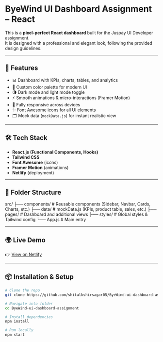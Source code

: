 # ByeWind UI Dashboard Assignment – React  

This is a **pixel-perfect React dashboard** built for the Juspay UI Developer assignment.  
It is designed with a professional and elegant look, following the provided design guidelines.  

---

## 🚀 Features
- 📊 Dashboard with KPIs, charts, tables, and analytics  
- 🎨 Custom color palette for modern UI  
- 🌗 Dark mode and light mode toggle  
- ⚡ Smooth animations & micro-interactions (Framer Motion)  
- 📱 Fully responsive across devices  
- ✨ Font Awesome icons for all UI elements  
- 🗂️ Mock data (`mockData.js`) for instant realistic view  

---

## 🛠️ Tech Stack
- **React.js (Functional Components, Hooks)**  
- **Tailwind CSS**  
- **Font Awesome** (icons)  
- **Framer Motion** (animations)  
- **Netlify** (deployment)  

---

## 📂 Folder Structure
src/
├── components/ # Reusable components (Sidebar, Navbar, Cards, Charts, etc.)
├── data/ # mockData.js (KPIs, product table, sales, etc.)
├── pages/ # Dashboard and additional views
├── styles/ # Global styles & Tailwind config
└── App.js # Main entry

---

## 🌍 Live Demo
👉 [View on Netlify](https://your-netlify-link.netlify.app)  

---

## 📦 Installation & Setup
```bash
# Clone the repo
git clone https://github.com/shitalkshirsagar05/ByeWind-ui-dashboard-assignment.git

# Navigate into folder
cd ByeWind-ui-dashboard-assignment

# Install dependencies
npm install

# Run locally
npm start
